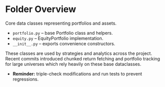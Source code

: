 # Folder Overview

Core data classes representing portfolios and assets.
- `portfolio.py` – base Portfolio class and helpers.
- `equity.py` – EquityPortfolio implementation.
- `__init__.py` – exports convenience constructors.

These classes are used by strategies and analytics across the project.
Recent commits introduced chunked return fetching and portfolio tracking for
large universes which rely heavily on these base dataclasses.

- **Reminder:** triple-check modifications and run tests to prevent regressions.
